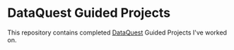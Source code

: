 # DataQuest Guided Projects

This repository contains completed [DataQuest](https://www.dataquest.io) Guided Projects I've worked on.
